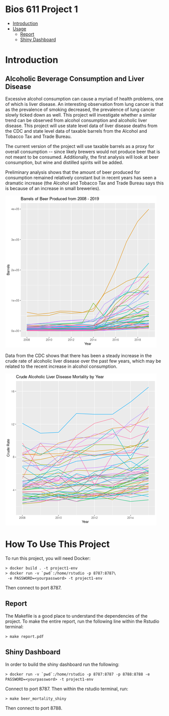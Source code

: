 Bios 611 Project 1
==================
- [Introduction](#introduction)  
- [Usage](#how-to-use-this-project)  
  * [Report](#report)
  * [Shiny Dashboard](#shiny-dashboard)

Introduction
============
Alcoholic Beverage Consumption and Liver Disease
------------------------------------------------

Excessive alcohol consumption can cause a myriad of health problems, one of which is liver disease. An interesting observation from lung cancer is that as the prevalence of smoking decreased, the prevalence of lung cancer slowly ticked down as well. This project will investigate whether a similar trend can be observed from alcohol consumption and alcoholic liver disease. This project will use state level data of liver disease deaths from the CDC and state level data of taxable barrels from the Alcohol and Tobacco Tax and Trade Bureau.

The current version of the project will use taxable barrels as a proxy for overall consumption -- since likely brewers would not produce beer that is not meant to be consumed. Additionally, the first analysis will look at beer consumption, but wine and distilled spirits will be added.

Preliminary analysis shows that the amount of beer produced for consumption remained relatively constant but in recent years has seen a dramatic increase (the Alcohol and Tobacco Tax and Trade Bureau says this is because of an increase in small breweries).

![Beer Production](assets/barrels_by_state.png)

Data from the CDC shows that there has been a steady increase in the crude rate of alcoholic liver disease over the past few years, which may be related to the recent increase in alcohol consumption.

![Liver Mortality](assets/crude_rate_by_state.png)

How To Use This Project
=======================

To run this project, you will need Docker:

    > docker build . -t project1-env
    > docker run -v `pwd`:/home/rstudio -p 8787:8787\
     -e PASSWORD=<yourpassword> -t project1-env

Then connect to port 8787.

Report
------
The Makefile is a good place to understand the dependencies of the project. To make the entire report, run the following line within the Rstudio terminal:

    > make report.pdf
    
Shiny Dashboard
---------------
In order to build the shiny dashboard run the following:

    > docker run -v `pwd`:/home/rstudio -p 8787:8787 -p 8788:8788 -e PASSWORD=<yourpassword> -t project1-env

Connect to port 8787. Then within the rstudio terminal, run:

    > make beer_mortality_shiny

Then connect to port 8788.
    

